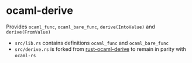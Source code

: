 # ocaml-derive

Provides `ocaml_func`, `ocaml_bare_func`, `derive(IntoValue)` and `derive(FromValue)`

- `src/lib.rs` contains definitions `ocaml_func` and `ocaml_bare_func`
- `src/derive.rs` is forked from [rust-ocaml-derive](https://github.com/rust-ocaml-derive) to remain in parity with `ocaml-rs`

